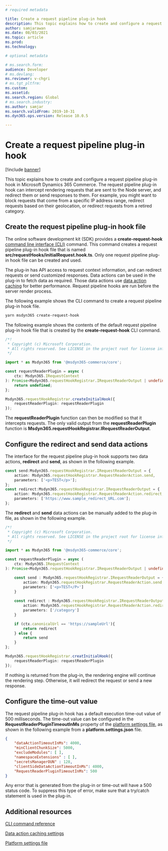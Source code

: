 ```yaml
---
# required metadata

title: Create a request pipeline plug-in hook
description: This topic explains how to create and configure a request pipeline plug-in hook in Microsoft Dynamics 365 Commerce. The request pipeline plug-in hook can intercept rendering requests that are sent to the Node server, and redirect them or send responses to them.
author: samjarawan
ms.date: 08/03/2021
ms.topic: article
ms.prod: 
ms.technology: 

# optional metadata

# ms.search.form: 
audience: Developer
# ms.devlang: 
ms.reviewer: v-chgri
# ms.tgt_pltfrm: 
ms.custom: 
ms.assetid: 
ms.search.region: Global
# ms.search.industry: 
ms.author: samjar
ms.search.validFrom: 2019-10-31
ms.dyn365.ops.version: Release 10.0.5

---
```


# Create a request pipeline plug-in hook

[!include [banner](../includes/banner.md)]

This topic explains how to create and configure a request pipeline plug-in hook in Microsoft Dynamics 365 Commerce. The request pipeline plug-in hook can intercept rendering requests that are sent to the Node server, and redirect them or send responses to them. For example, you might want to block requests that come from a specific IP address range, redirect requests based on their geolocation, or redirect requests from a retired category.

## Create the request pipeline plug-in hook file

The online software development kit (SDK) provides a **create-request-hook** [command line interface (CLI)](cli-command-reference.md) command. This command creates a request pipeline plug-in hook file that is named **src/requestHooks/initialRequest.hook.ts**. Only one request pipeline plug-in hook file can be created and used.

The plug-in has API access to request context information, and can redirect requests or send customized responses. Data actions can be used in the plug-in to fetch data as required. Those data actions use [data action caching](data-action-cache-settings.md) for better performance. Request pipeline hooks are run before the server render process.

The following example shows the CLI command to create a request pipeline plug-in hook file.

```bash
yarn msdyn365 create-request-hook
```

The following example shows the contents of the default request pipeline plug-in hook file that is created by the **create-request-hook** CLI command.

```ts
/*!
 * Copyright (c) Microsoft Corporation.
 * All rights reserved. See LICENSE in the project root for license information.
 */

import * as Msdyn365 from '@msdyn365-commerce/core';

const requestReaderPlugin = async (
    ctx: Msdyn365.IRequestContext
): Promise<Msdyn365.requestHookRegistrar.IRequestReaderOutput | undefined> => {
    return undefined;
};

Msdyn365.requestHookRegistrar.createInitialHook({
    requestReaderPlugin: requestReaderPlugin
});
```

The **requestReaderPlugin** function can then be modified so that it intercepts requests. The only valid output from the **requestReaderPlugin** function is **Msdyn365.requestHookRegistrar.IRequestReaderOutput**.

## Configure the redirect and send data actions

The interface for the request pipeline plug-in hook supports two data actions, **redirect** and **send**, as shown in the following example.

```ts
const send:Msdyn365.requestHookRegistrar.IRequestReaderOutput = {
    action: Msdyn365.requestHookRegistrar.RequestReaderAction.send,
    parameters: ['<p>TEST</p>'];
};
const redirect:Msdyn365.requestHookRegistrar.IRequestReaderOutput = {
    action: Msdyn365.requestHookRegistrar.RequestReaderAction.redirect,
    parameters: ['https://www.sample_redirect_URL.com'];
};
```

The **redirect** and **send** data actions can be manually added to the plug-in file, as shown in the following example.

```ts
/*!
 * Copyright (c) Microsoft Corporation.
 * All rights reserved. See LICENSE in the project root for license information.
 */

import * as Msdyn365 from '@msdyn365-commerce/core';

const requestReaderPlugin = async (
    ctx: Msdyn365.IRequestContext
): Promise<Msdyn365.requestHookRegistrar.IRequestReaderOutput | undefined> => {

    const send : Msdyn365.requestHookRegistrar.IRequestReaderOutput = {
        action: Msdyn365.requestHookRegistrar.RequestReaderAction.send,
        parameters: ['<p>TEST</P>']
    }
    
    const redirect : Msdyn365.requestHookRegistrar.IRequestReaderOutput = {
        action: Msdyn365.requestHookRegistrar.RequestReaderAction.redirect,
        parameters: ['/category']
    }

    if (ctx.canonicalUrl == 'https://sampleUrl'){
        return redirect
    } else {
        return send
    }
};

Msdyn365.requestHookRegistrar.creatInitialHook({
    requestReaderPlugin: requestReaderPlugin
});
```

If nothing is returned from the plug-in, the rendering engine will continue the rendering step. Otherwise, it will redirect the request or send a new response.

## Configure the time-out value

The request pipeline plug-in hook has a default execution time-out value of 500 milliseconds. The time-out value can be configured in the **RequestReaderPluginTimeoutInMs** property of the [platform settings file](platform-settings.md), as shown in the following example from a **platform.settings.json** file.

```json
{
    "dataActionTimeoutInMs": 4000,
    "minClientChunkSize": 5000,
    "excludeModules": [ ],
    "namespaceExtensions" : [ ],
    "secretsManagerOUN" : 128,
    "clientSideDataActionTimeoutInMs": 4000,
    "RequestReaderPluginTimeoutInMs": 500
}
```

Any error that is generated from the plug-in or time-out will have a 500 status code. To suppress this type of error, make sure that a try/catch statement is used in the plug-in.

## Additional resources

[CLI command reference](cli-command-reference.md)

[Data action caching settings](data-action-cache-settings.md)

[Platform settings file](platform-settings.md)

